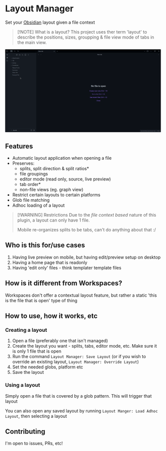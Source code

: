 # Layout Manager

Set your [Obsidian](https://obsidian.md) layout given a file context

> [!NOTE] What is a layout?
> This project uses ther term 'layout' to describe the positions, sizes, groupping & file view mode of tabs in the main view.

![Preview Document](./github/preview.gif)

## Features

- Automatic layout application when opening a file
- Preserves:
	- splits, split direction & split ratios\*
	- file groupings
	- editor mode (read only, source, live preview)
	- tab order\*
	- non-file views (eg. graph view)
- Restrict certain layouts to certain platforms
- Glob file matching
- Adhoc loading of a layout

> [!WARNING] Restrictions
> Due to the *file context based* nature of this plugin, a layout can only have 1 file.
>
> Mobile re-organizes splits to be tabs, can't do anything about that :/

## Who is this for/use cases

1. Having live preview on mobile, but having edit/preview setup on desktop
2. Having a home page that is readonly
3. Having 'edit only' files - think templater template files

## How is it different from Workspaces?

Workspaces don't offer a contextual layout feature, but rather a static 'this is the file that is open' type of thing

## How to use, how it works, etc

### Creating a layout

1. Open a file (preferably one that isn't managed)
2. Create the layout you want - splits, tabs, editor mode, etc. Make sure it is only 1 file that is open
3. Run the command `Layout Manager: Save Layout` (or if you wish to override an existing layout, `Layout Manager: Override Layout`)
4. Set the needed globs, platform etc
5. Save the layout

### Using a layout

Simply open a file that is covered by a glob pattern. This will trigger that layout

You can also open any saved layout by running `Layout Manger: Load Adhoc Layout`, then selecting a layout

## Contributing

I'm open to issues, PRs, etc!
